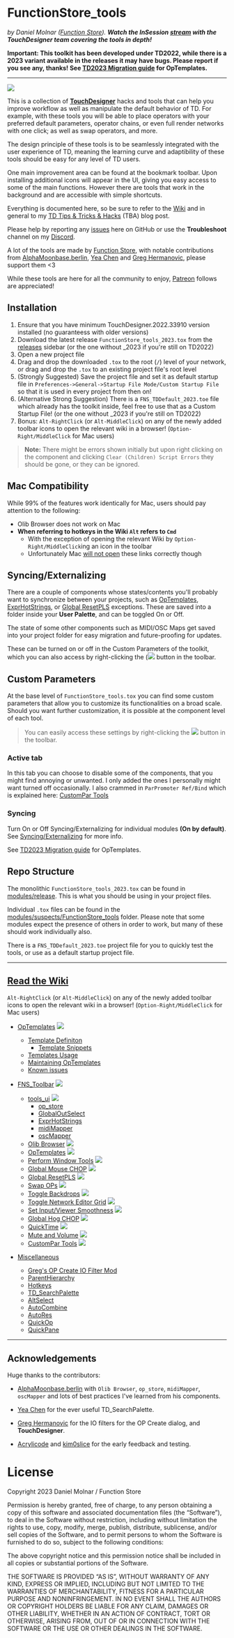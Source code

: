 # FunctionStore_tools

*by Daniel Molnar ([Function Store](https://functionstore.xyz)). 
**Watch the InSession [stream](https://www.youtube.com/watch?v=hnpC5uh-GTs) with the TouchDesigner team covering the tools in depth!***

**Important: This toolkit has been developed under TD2022, while there is a 2023 variant available in the releases it may have bugs. Please report if you see any, thanks! See [TD2023 Migration guide](https://github.com/function-store/FunctionStore_tools/wiki/01.-OpTemplates#td2023-migration) for OpTemplates.**

---
![](https://github.com/function-store/FunctionStore_tools/blob/main/icons/main.png)

This is a collection of [**TouchDesigner**](https://derivative.ca) hacks and tools that can help you improve workflow as well as manipulate the default behavior of TD.
For example, with these tools you will be able to place operators with your preferred default parameters, operator chains, or even full render networks with one click; as well as swap operators, and more. 

The design principle of these tools is to be seamlessly integrated with the user experience of TD, meaning the learning curve and adaptibility of these tools should be easy for any level of TD users.

One main improvement area can be found at the bookmark toolbar. Upon installing additional icons will appear in the UI, giving you easy access to some of the main functions. However there are tools that work in the background and are accessible with simple shortcuts. 

Everything is documented here, so be sure to refer to the [Wiki](https://github.com/function-store/FunctionStore_tools/wiki) and in general to my [TD Tips & Tricks & Hacks]() (TBA) blog post. 

Please help by reporting any [issues](https://github.com/function-store/FunctionStore_tools/issues) here on GitHub or use the **Troubleshoot** channel on my [Discord](https://discord.gg/b4CaCP3g3K).

A lot of the tools are made by [Function Store](https://functionstore.xyz), with notable contributions from [AlphaMoonbase.berlin](https://alphamoonbase.de/), [Yea Chen](https://www.instagram.com/yeataro) and [Greg Hermanovic](https://derivative.ca), please support them <3

While these tools are here for all the community to enjoy, [Patreon](https://patreon.com/function_store) follows are appreciated!

## Installation

1. Ensure that you have minimum TouchDesigner.2022.33910 version installed (no guaranteess with older versions)
2. Download the latest release `FunctionStore_tools_2023.tox` from the [releases](https://github.com/function-store/FunctionStore_tools/releases/latest) sidebar (or the one without _2023 if you're still on TD2022)
3. Open a new project file
4. Drag and drop the downloaded `.tox` to the root (`/`) level of your network, or drag and drop the `.tox` to an existing project file's root level
6. (Strongly Suggested) Save the project file and set it as default startup file in `Preferences->General->Startup File Mode/Custom Startup File` so that it is used in every project from then on!
7. (Alternative Strong Suggestion) There is a `FNS_TDDefault_2023.toe` file which already has the toolkit inside, feel free to use that as a Custom Startup File! (or the one without _2023 if you're still on TD2022)
8. Bonus: `Alt-RightClick` (or `Alt-MiddleClick`) on any of the newly added toolbar icons to open the relevant wiki in a browser! (`Option-Right/MiddleClick` for Mac users)
 
> **Note:** There might be errors shown initially but upon right clicking on the component and clicking `Clear (Children) Script Errors` they should be gone, or they can be ignored.

## Mac Compatibility

While 99% of the features work identically for Mac, users should pay attention to the following:
- Olib Browser does not work on Mac
- **When referring to hotkeys in the Wiki `Alt` refers to `Cmd`**
    - With the exception of opening the relevant Wiki by `Option-Right/MiddleClick`ing an icon in the toolbar
    - Unfortunately Mac [will not open](https://forum.derivative.ca/t/ui-viewfile-urls-on-mac-inconsistent-and-incorrect/433218) these links correctly though


## Syncing/Externalizing

There are a couple of components whose states/contents you'll probably want to synchronize between your projects, such as [OpTemplates](https://github.com/function-store/FunctionStore_tools/wiki/01.-OpTemplates), [ExprHotStrings](https://github.com/function-store/FunctionStore_tools/wiki/02.-FNS_Toolbar#exprhotstrings), or [Global ResetPLS](https://github.com/function-store/FunctionStore_tools/wiki/02.-FNS_Toolbar#global-resetpls) exceptions. These are saved into a folder inside your **User Palette**, and can be toggled On or Off.

The state of some other components such as MIDI/OSC Maps get saved into your project folder for easy migration and future-proofing for updates.

These can be turned on or off in the Custom Parameters of the toolkit, which you can also access by right-clicking the (![](https://github.com/function-store/FunctionStore_tools/blob/main/icons/Fx.png) button in the toolbar.

## Custom Parameters

At the base level of `FunctionStore_tools.tox` you can find some custom parameters that allow you to customize its functionalities on a broad scale. Should you want further customization, it is possible at the component level of each tool.

> You can easily access these settings by right-clicking the ![](https://github.com/function-store/FunctionStore_tools/blob/main/icons/Fx.png) button in the toolbar.


### Active tab

In this tab you can choose to disable some of the components, that you might find annoying or unwanted. I only added the ones I personally might want turned off occasionally. I also crammed in `ParPromoter Ref/Bind` which is explained here: [CustomPar Tools](https://github.com/function-store/FunctionStore_tools/wiki/02.-FNS_Toolbar#custompar-tools)

### Syncing

Turn On or Off Syncing/Externalizing for individual modules **(On by default)**. See [Syncing/Externalizing](https://github.com/function-store/FunctionStore_tools#syncingexternalizing) for more info.

See [TD2023 Migration guide](https://github.com/function-store/FunctionStore_tools/wiki/01.-OpTemplates#td2023-migration) for OpTemplates.

## Repo Structure

The monolithic `FunctionStore_tools_2023.tox` can be found in [modules/release](https://github.com/function-store/FunctionStore_tools/tree/main/modules/release). This is what you should be using in your project files.

Individual `.tox` files can be found in the [modules/suspects/FunctionStore_tools](https://github.com/function-store/FunctionStore_tools/tree/main/modules/suspects/FunctionStore_tools) folder. Please note that some modules expect the presence of others in order to work, but many of these should work individually also.

There is a `FNS_TDDefault_2023.toe` project file for you to quickly test the tools, or use as a default startup project file.

---

## [Read the Wiki](https://github.com/function-store/FunctionStore_tools/wiki)
`Alt-RightClick` (or `Alt-MiddleClick`) on any of the newly added toolbar icons to open the relevant wiki in a browser! (`Option-Right/MiddleClick` for Mac users)

- [OpTemplates](https://github.com/function-store/FunctionStore_tools/wiki/01.-OpTemplates) ![](https://github.com/function-store/FunctionStore_tools/blob/main/icons/OpTemplates.png)
    - [Template Definiton](https://github.com/function-store/FunctionStore_tools/wiki/01.-OpTemplates#template-definiton)
      - [Template Snippets](https://github.com/function-store/FunctionStore_tools/wiki/01.-OpTemplates#template-snippets)
    - [Templates Usage](https://github.com/function-store/FunctionStore_tools/wiki/01.-OpTemplates#templates-usage)
    - [Maintaining OpTemplates](https://github.com/function-store/FunctionStore_tools/wiki/01.-OpTemplates#maintaining-optemplates)
    - [Known issues](https://github.com/function-store/FunctionStore_tools/wiki/01.-OpTemplates#known-issues)

- [FNS_Toolbar](https://github.com/function-store/FunctionStore_tools/wiki/02.-FNS_Toolbar) ![](https://github.com/function-store/FunctionStore_tools/blob/main/icons/main.png)
    - [tools_ui](https://github.com/function-store/FunctionStore_tools/wiki/02.-FNS_Toolbar#-tools_ui) ![](https://github.com/function-store/FunctionStore_tools/blob/main/icons/Fx.png)
      - [op_store](https://github.com/function-store/FunctionStore_tools/wiki/02.-FNS_Toolbar#op_store) 
      - [GlobalOutSelect](https://github.com/function-store/FunctionStore_tools/wiki/02.-FNS_Toolbar#globaloutselect)
      - [ExprHotStrings](https://github.com/function-store/FunctionStore_tools/wiki/02.-FNS_Toolbar#exprhotstrings)
      - [midiMapper](https://github.com/function-store/FunctionStore_tools/wiki/02.-FNS_Toolbar#midimapper)
      - [oscMapper](https://github.com/function-store/FunctionStore_tools/wiki/02.-FNS_Toolbar#oscmapper)
    - [Olib Browser](https://github.com/function-store/FunctionStore_tools/wiki/02.-FNS_Toolbar#-olib-browser) ![](https://github.com/function-store/FunctionStore_tools/blob/main/icons/Olib.png)
    - [OpTemplates](https://github.com/function-store/FunctionStore_tools/wiki/02.-FNS_Toolbar#-open-templates) ![](https://github.com/function-store/FunctionStore_tools/blob/main/icons/OpTemplates.png)
    - [Perform Window Tools](https://github.com/function-store/FunctionStore_tools/wiki/02.-FNS_Toolbar#-perform-window-tools) ![](https://github.com/function-store/FunctionStore_tools/blob/main/icons/PerformTools.png)
    - [Global Mouse CHOP](https://github.com/function-store/FunctionStore_tools/wiki/02.-FNS_Toolbar#-global-mouse-chop) ![](https://github.com/function-store/FunctionStore_tools/blob/main/icons/QuickMouse.png)
    - [Global ResetPLS](https://github.com/function-store/FunctionStore_tools/wiki/02.-FNS_Toolbar#-global-resetpls) ![](https://github.com/function-store/FunctionStore_tools/blob/main/icons/ResetPLS.png)
    - [Swap OPs](https://github.com/function-store/FunctionStore_tools/wiki/02.-FNS_Toolbar#-swap-ops) ![](https://github.com/function-store/FunctionStore_tools/blob/main/icons/SwapOPs.png)
    - [Toggle Backdrops](https://github.com/function-store/FunctionStore_tools/wiki/02.-FNS_Toolbar#-showhide-backdrops) ![](https://github.com/function-store/FunctionStore_tools/blob/main/icons/ToggleBackdrop.png)
    - [Toggle Network Editor Grid](https://github.com/function-store/FunctionStore_tools/wiki/02.-FNS_Toolbar#-showhide-network-editor-grid) ![](https://github.com/function-store/FunctionStore_tools/blob/main/icons/Toggle%20Grid.png)
    - [Set Input/Viewer Smoothness](https://github.com/function-store/FunctionStore_tools/wiki/02.-FNS_Toolbar#-set-inputviewer-smoothness) ![](https://github.com/function-store/FunctionStore_tools/blob/main/icons/Set%20Smoothness.png)
    - [Global Hog CHOP](https://github.com/function-store/FunctionStore_tools/wiki/02.-FNS_Toolbar#-global-hog-chop) ![](https://github.com/function-store/FunctionStore_tools/blob/main/icons/HogCHOP.png)
    - [QuickTime](https://github.com/function-store/FunctionStore_tools/wiki/02.-FNS_Toolbar#-custompar-tools) ![](https://github.com/function-store/FunctionStore_tools/blob/main/icons/QuickTime.png)
    - [Mute and Volume](https://github.com/function-store/FunctionStore_tools/wiki/02.-FNS_Toolbar#-mute-and-volume) ![](https://github.com/function-store/FunctionStore_tools/blob/main/icons/GlobalVol.png)
    - [CustomPar Tools](https://github.com/function-store/FunctionStore_tools/wiki/02.-FNS_Toolbar#-custompar-tools) ![](https://github.com/function-store/FunctionStore_tools/blob/main/icons/CustomParTools.png)

- [Miscellaneous](https://github.com/function-store/FunctionStore_tools/wiki/03.-Miscellaneous)
    - [Greg's OP Create IO Filter Mod](https://github.com/function-store/FunctionStore_tools/wiki/03.-Miscellaneous#gregs-op-create-io-filter-mod)
    - [ParentHierarchy](https://github.com/function-store/FunctionStore_tools/wiki/03.-Miscellaneous#parenthierarchy)
    - [Hotkeys](https://github.com/function-store/FunctionStore_tools/wiki/03.-Miscellaneous#hotkeys)
    - [TD_SearchPalette](https://github.com/function-store/FunctionStore_tools/wiki/03.-Miscellaneous#td_searchpalette)
    - [AltSelect](https://github.com/function-store/FunctionStore_tools/wiki/03.-Miscellaneous#altselect)
    - [AutoCombine](https://github.com/function-store/FunctionStore_tools/wiki/03.-Miscellaneous#autocombine)
    - [AutoRes](https://github.com/function-store/FunctionStore_tools/wiki/03.-Miscellaneous#autores)
    - [QuickOp](https://github.com/function-store/FunctionStore_tools/wiki/03.-Miscellaneous#quickop)
    - [QuickPane](https://github.com/function-store/FunctionStore_tools/wiki/03.-Miscellaneous#quickpane)

---

## Acknowledgements

Huge thanks to the contributors:

- [AlphaMoonbase.berlin](https://alphamoonbase.de/) with `Olib Browser`, `op_store`, `midiMapper`, `oscMapper` and lots of best practices I've learned from his components.

- [Yea Chen](https://www.instagram.com/yeataro) for the ever useful TD_SearchPalette.

- [Greg Hermanovic](https://derivative.ca) for the IO filters for the OP Create dialog, and **TouchDesigner**.

- [Acrylicode](https://acrylicode.com/) and [kim0slice](https://www.instagram.com/kim0slice) for the early feedback and testing.

# License

Copyright 2023 Daniel Molnar / Function Store

Permission is hereby granted, free of charge, to any person obtaining a copy of this software and associated documentation files (the “Software”), to deal in the Software without restriction, including without limitation the rights to use, copy, modify, merge, publish, distribute, sublicense, and/or sell copies of the Software, and to permit persons to whom the Software is furnished to do so, subject to the following conditions:

The above copyright notice and this permission notice shall be included in all copies or substantial portions of the Software.

THE SOFTWARE IS PROVIDED “AS IS”, WITHOUT WARRANTY OF ANY KIND, EXPRESS OR IMPLIED, INCLUDING BUT NOT LIMITED TO THE WARRANTIES OF MERCHANTABILITY, FITNESS FOR A PARTICULAR PURPOSE AND NONINFRINGEMENT. IN NO EVENT SHALL THE AUTHORS OR COPYRIGHT HOLDERS BE LIABLE FOR ANY CLAIM, DAMAGES OR OTHER LIABILITY, WHETHER IN AN ACTION OF CONTRACT, TORT OR OTHERWISE, ARISING FROM, OUT OF OR IN CONNECTION WITH THE SOFTWARE OR THE USE OR OTHER DEALINGS IN THE SOFTWARE.
